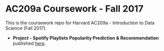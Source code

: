 # AC209a Coursework - Fall 2017

This is the coursework repo for Harvard AC209a - Introduction to Data Science (Fall 2017).

- **Project - Spotify Playlists Popularity Prediction & Recommendation** published [here](https://ac209a-project-spotify.github.io/group30/).
